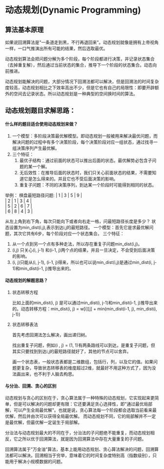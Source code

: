 # 动态规划(Dynamic Programming)


## 算法基本原理
如果说回溯算法是"一条道走到黑，不行再退回来"。动态规划就像是拥有上帝视角一样，一口气推演出所有可能的结果，然后选取最优。

动态规划算法会把问题分解为多个阶段，每个阶段都进行决策，并记录状态集合（去掉重复解），然后通过当前状态的集合，推导下一个阶段的状态集合。动态向前推进。

动态规划能解决的问题，大部分情况下回溯法都可以解决，但是回溯法的时间复杂度较高，动态规划相比之下效率高出不少，但是它也有自己的局限性：即要开辟额外的空间去记录状态。所以动态规划是一种典型的空间换时间的算法。

## 动态规划题目求解思路：

#### 什么样的题目适合使用动态规划来做？
1. 一个模型：多阶段决策最优解模型。即动态规划一般被用来解决最优问题，而解决问题的过程中有多个决策阶段，每个决策阶段对应一组状态，通过找寻一组决策序列产生最优解。
2. 三个特征：
    1. 最优子结构：通过前面的状态可以推出后面的状态。最优解势必包含子问题的某一个解。
    2. 无后效性：在推导后面的状态时，我们只关心前面状态的结果，不需要知道它是怎么得来的。并且它也不受后面决策的影响。
    3. 重复子问题：不同的决策序列，到达某一个阶段时可能得到相同的状态。
    
举例：
棋盘最短路径问题:
| 1 | 3 | 5 | 9 |  <br>
| 2 | 1 | 3 | 4 |  <br>
| 5 | 2 | 6 | 7 |  <br>
| 6 | 8 | 4 | 3 |  <br>

从左上角到右下角，每次只能向下或者向右走一格，问最短路径长度是多少？
状态设置为min_dist(i,j),表示到达i,j的最短路径。
一个模型：首先它是求最优解问题，其次它共有6步，每个阶段对应一个状态集合。
三个特征：
1. 从一个点到另一个点有多种走法，所以存在重复子问题min_dist(i,j)。
2. (i,j) 只关心(i, j-1) 和(i-1, j)两个点的结果，并且一旦决定，不会受到后面决策的影响。
3. (i, j)只能从(i, j-1), (i-1, j)得来，所以也可以说min_dist(i,j)是通过min_dist(i, j-1)和min_dist(i-1, j)推导出来的。
    
#### 动态规划的解题思路？
1. 状态转移方程 
   
    比如上面的min_dist(i, j) 是可以通过min_dist(i, j-1)和min_dist(i-1, j)推导出来的。动态转移方程：min_dist(i, j) = w[i][j] + min(min_dist(i-1, j), min_dist(i, j-1))

2. 状态转移表法
    
    首先考虑回溯法怎么解决，画出递归树。
   
    找出重复子问题，例如(i , j) = (1, 1)有两条路线可以到达，是重复子问题，但其实只要找到到达i,j的最短路径就好了，其他的节点可以舍弃。
   
    画一个状态表，一般状态表都是二维数组，包括行，列，以及它的值。如果问题更复杂，导致状态转移表的维度超过2维，就最好不用这种方式了，因为没法画出来，也不利于人脑去构思。

#### 与分治、回溯、贪心的区别
动态规划与贪心的区别在于，贪心算法属于一种特殊的动态规划，它实现起来更简单，但是可以解决的问题却更有限：它还要满足贪心选择性，即"通过最优局部解，可以产生全局最优解"。也就是说，贪心算法每一个阶段都会选取当前看来最优解，然后并由次可以获得全局最优解。
而动态规划不同，它的局部解并不一定是最优解，但最优解一定诞生于局部解。

分治法与动态规划最大的不同在于，分治法的子问题绝不能重复，而动态规划相反，它之所以优于回溯算法，就是因为回溯算法中存在大量重复的子问题。

回溯算法属于"万金油"算法，基本上能用动态规划、贪心算法解决的问题，回溯算法都可以解决。回溯相当于穷举，意味着它的时间复杂度特别高（指数级别），只能用于解决小规模数据的问题。
